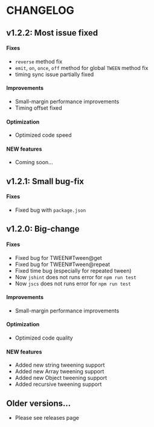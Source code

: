 # CHANGELOG

## v1.2.2: Most issue fixed

#### Fixes
- `reverse` method fix
- `emit`, `on`, `once`, `off` method for global `TWEEN` method fix
- timing sync issue partially fixed

#### Improvements
- Small-margin performance improvements
- Timing offset fixed

#### Optimization
- Optimized code speed

#### NEW features
- Coming soon...


## v1.2.1: Small bug-fix

#### Fixes
- Fixed bug with `package.json`

## v1.2.0: Big-change

#### Fixes
- Fixed bug for TWEEN#Tween@get
- Fixed bug for TWEEN#Tween@repeat
- Fixed time bug (especially for repeated tween)
- Now `jshint` does not runs error for `npm run test`
- Now `jscs` does not runs error for `npm run test`

#### Improvements
- Small-margin performance improvements

#### Optimization
- Optimized code quality

#### NEW features
- Added new string tweening support
- Added new Array tweening support
- Added new Object tweening support
- Added recursive tweening support

## Older versions...
- Please see releases page